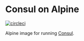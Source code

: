 # Consul on Alpine

[![circleci][circleci]](https://circleci.com/gh/vektorcloud/consul)

Alpine image for running [Consul](https://consul.io).

[circleci]: https://img.shields.io/circleci/build/gh/vektorcloud/consul?color=1dd6c9&logo=CircleCI&logoColor=1dd6c9&style=for-the-badge "consul"
